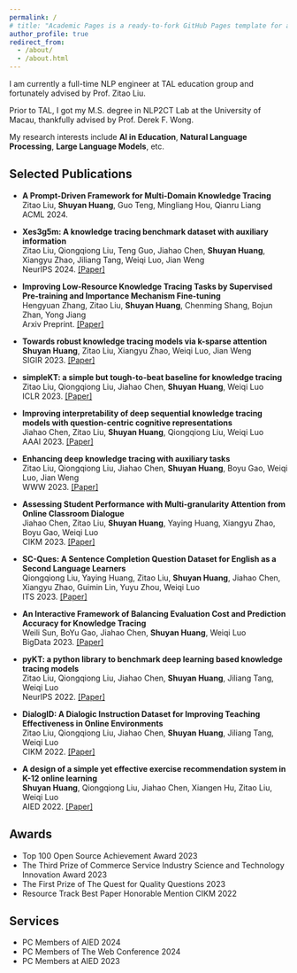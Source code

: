 ```yaml
---
permalink: /
# title: "Academic Pages is a ready-to-fork GitHub Pages template for academic personal websites"
author_profile: true
redirect_from: 
  - /about/
  - /about.html
---
```



I am currently a full-time NLP engineer at TAL education group and fortunately advised by Prof. Zitao Liu. 

Prior to TAL, I got my M.S. degree in NLP2CT Lab at the University of Macau, thankfully advised by Prof. Derek F. Wong.

My research interests include **AI in Education**, **Natural Language Processing**, **Large Language Models**, etc.


Selected Publications
------

- **A Prompt-Driven Framework for Multi-Domain Knowledge Tracing** <br>
Zitao Liu, **Shuyan Huang**, Guo Teng, Mingliang Hou, Qianru Liang<br> 
  ACML 2024.

- **Xes3g5m: A knowledge tracing benchmark dataset with auxiliary information**<br> 
Zitao Liu, Qiongqiong Liu, Teng Guo, Jiahao Chen, **Shuyan Huang**, Xiangyu Zhao, Jiliang Tang, Weiqi Luo, Jian Weng<br> 
  NeurIPS 2024. [[Paper]](https://proceedings.neurips.cc/paper_files/paper/2023/file/67fc628f17c2ad53621fb961c6bafcaf-Paper-Datasets_and_Benchmarks.pdf)
- **Improving Low-Resource Knowledge Tracing Tasks by Supervised Pre-training and Importance Mechanism Fine-tuning**<br> 
  Hengyuan Zhang, Zitao Liu, **Shuyan Huang**, Chenming Shang, Bojun Zhan, Yong Jiang<br> 
  Arxiv Preprint. [[Paper]](https://arxiv.org/pdf/2403.06725)
- **Towards robust knowledge tracing models via k-sparse attention**<br>
  **Shuyan Huang**, Zitao Liu, Xiangyu Zhao, Weiqi Luo, Jian Weng<br>
  SIGIR 2023. [[Paper]](https://web.archive.org/web/20230720041332id_/https://dl.acm.org/doi/pdf/10.1145/3539618.3592073)
- **simpleKT: a simple but tough-to-beat baseline for knowledge tracing**<br>
  Zitao Liu, Qiongqiong Liu, Jiahao Chen, **Shuyan Huang**, Weiqi Luo<br>
  ICLR 2023. [[Paper]](https://arxiv.org/pdf/2302.06881)
- **Improving interpretability of deep sequential knowledge tracing models with question-centric cognitive representations**<br>
  Jiahao Chen, Zitao Liu, **Shuyan Huang**, Qiongqiong Liu, Weiqi Luo<br>
  AAAI 2023. [[Paper]](https://ojs.aaai.org/index.php/AAAI/article/view/26661)
- **Enhancing deep knowledge tracing with auxiliary tasks**<br>
  Zitao Liu, Qiongqiong Liu, Jiahao Chen, **Shuyan Huang**, Boyu Gao, Weiqi Luo, Jian Weng<br>
  WWW 2023. [[Paper]](https://arxiv.org/pdf/2302.07942)
- **Assessing Student Performance with Multi-granularity Attention from Online Classroom Dialogue**<br>
  Jiahao Chen, Zitao Liu, **Shuyan Huang**, Yaying Huang, Xiangyu Zhao, Boyu Gao, Weiqi Luo<br>
  CIKM 2023. [[Paper]](https://dl.acm.org/doi/abs/10.1145/3583780.3615143)
- **SC-Ques: A Sentence Completion Question Dataset for English as a Second Language Learners**<br>
  Qiongqiong Liu, Yaying Huang, Zitao Liu, **Shuyan Huang**, Jiahao Chen, Xiangyu Zhao, Guimin Lin, Yuyu Zhou, Weiqi Luo<br>
  ITS 2023. [[Paper]](https://arxiv.org/pdf/2206.12036)
- **An Interactive Framework of Balancing Evaluation Cost and Prediction Accuracy for Knowledge Tracing**<br>
  Weili Sun, BoYu Gao, Jiahao Chen, **Shuyan Huang**, Weiqi Luo<br>
  BigData 2023. [[Paper]](https://ieeexplore.ieee.org/abstract/document/10386686/)
- **pyKT: a python library to benchmark deep learning based knowledge tracing models**<br>
  Zitao Liu, Qiongqiong Liu, Jiahao Chen, **Shuyan Huang**, Jiliang Tang, Weiqi Luo<br>
  NeurIPS 2022. [[Paper]](https://proceedings.neurips.cc/paper_files/paper/2022/file/75ca2b23d9794f02a92449af65a57556-Paper-Datasets_and_Benchmarks.pdf)
- **DialogID: A Dialogic Instruction Dataset for Improving Teaching Effectiveness in Online Environments**<br>
  Zitao Liu, Qiongqiong Liu, Jiahao Chen, **Shuyan Huang**, Jiliang Tang, Weiqi Luo<br>
  CIKM 2022. [[Paper]](https://arxiv.org/pdf/2206.12034)
- **A design of a simple yet effective exercise recommendation system in K-12 online learning**<br>
  **Shuyan Huang**, Qiongqiong Liu, Jiahao Chen, Xiangen Hu, Zitao Liu, Weiqi Luo<br>
  AIED 2022. [[Paper]](https://arxiv.org/pdf/2206.12291)
  


<!-- Experience
------

- 2021 - Present: NLP Engineer at TAL education group
- 2018 - 2021: M.S. student in E-commerce Technology at University of Macau
- 2012 - 2016: B.E. in Logistics Management at Zhejiang Gongshang University -->

Awards
------
- Top 100 Open Source Achievement Award 2023
- The Third Prize of Commerce Service Industry Science and Technology Innovation Award 2023
- The First Prize of The Quest for Quality Questions 2023
- Resource Track Best Paper Honorable Mention CIKM 2022


Services
------

- PC Members of AIED 2024
- PC Members of The Web Conference 2024
- PC Members at AIED 2023

